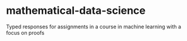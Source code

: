 # mathematical-data-science
Typed responses for assignments in a course in machine learning with a focus on proofs
